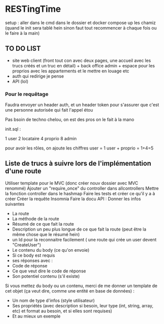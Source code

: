 # RESTingTime


setup : aller dans le cmd dans le dossier et docker compose up les chamiz (quand le init sera tablé hein sinon faut tout recommencer à chaque fois ou le faire à la main)

## TO DO LIST

- site web client (front tout con avec deux pages, une accueil avec les trucs créés et un truc en détail) + back office admin + espace pour les proprios avec les appartements et le mettre en louage etc
- auth qui redirige je pense
- API (lol)

### Pour le requêtage

Faudra envoyer un header auth, et un header token pour s'assurer que c'est une personne autorisée qui fait l'appel étou

Pas bsoin de techno chelou, on est des pros on le fait à la mano


init.sql :

1 user
2 locataire
4 proprio
8 admin

pour avoir les rôles, on ajoute les chiffres
user = 1
user + proprio = 1+4=5


## Liste de trucs à suivre lors de l'implémentation d'une route

Utiliser template pour le MVC (donc créer nouv dossier avec MVC renommé)
Ajouter un "require_once" du controller dans allcontrollers
Mettre la fonction controller dans le hashmap
Faire les tests et créer ce qu'il y a à créer
Créer la requête Insomnia
Faire la docu API : Donner les infos suivantes

- La route
- La méthode de la route
- Résumé de ce que fait la route
- Description un peu plus longue de ce que fait la route (peut être la même chose que le résumé hein)
- un Id pour la reconnaitre facilement ( une route qui crée un user devent "CreateUser")
- Le contenu du body (ce qu'on envoie)
- Si ce body est requis
- ses réponses avec : 
- Code de réponse
- Ce que veut dire le code de réponse
- Son potentiel contenu (s'il existe)


Si vous mettez du body ou un contenu, merci de me donner un template de cet objet (ça veut dire, comme une entité en base de données) :

- Un nom de type d'infos (style utilisateur)
- Ses propriétés (avec description si besoin, leur type (int, string, array, etc) et format au besoin, et si elles sont requises)
- Et au mieux un exemple

